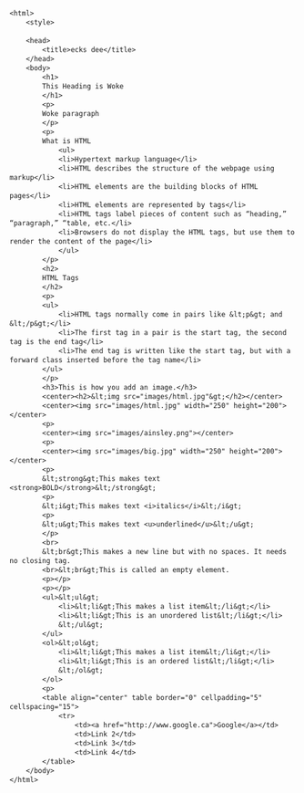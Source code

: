<!DOCTYPE html>
	<html>
		<style>

		<head>
			<title>ecks dee</title>
		</head>
		<body>
			<h1>
			This Heading is Woke
			</h1>
			<p>
			Woke paragraph
			</p>
			<p>
			What is HTML
				<ul>
				<li>Hypertext markup language</li>
				<li>HTML describes the structure of the webpage using markup</li>
				<li>HTML elements are the building blocks of HTML pages</li>
				<li>HTML elements are represented by tags</li>
				<li>HTML tags label pieces of content such as “heading,” “paragraph,” “table, etc.</li>
				<li>Browsers do not display the HTML tags, but use them to render the content of the page</li>
				</ul>
			</p>
			<h2>
			HTML Tags
			</h2>
			<p>
			<ul>
				<li>HTML tags normally come in pairs like &lt;p&gt; and &lt;/p&gt;</li>
				<li>The first tag in a pair is the start tag, the second tag is the end tag</li>
				<li>The end tag is written like the start tag, but with a forward class inserted before the tag name</li>
			</ul>
			</p>
			<h3>This is how you add an image.</h3>
			<center><h2>&lt;img src="images/html.jpg"&gt;</h2></center>
			<center><img src="images/html.jpg" width="250" height="200"></center>
			<p>
			<center><img src="images/ainsley.png"></center>
			<p>
			<center><img src="images/big.jpg" width="250" height="200"></center>
			<p>
			&lt;strong&gt;This makes text <strong>BOLD</strong>&lt;/strong&gt;
			<p>
			&lt;i&gt;This makes text <i>italics</i>&lt;/i&gt;
			<p>
			&lt;u&gt;This makes text <u>underlined</u>&lt;/u&gt;
			</p>
			<br>
			&lt;br&gt;This makes a new line but with no spaces. It needs no closing tag. 
			<br>&lt;br&gt;This is called an empty element.
			<p></p>
			<p></p>
			<ul>&lt;ul&gt;
				<li>&lt;li&gt;This makes a list item&lt;/li&gt;</li>
				<li>&lt;li&gt;This is an unordered list&lt;/li&gt;</li>
				&lt;/ul&gt;
			</ul>
			<ol>&lt;ol&gt;
				<li>&lt;li&gt;This makes a list item&lt;/li&gt;</li>
				<li>&lt;li&gt;This is an ordered list&lt;/li&gt;</li>
				&lt;/ol&gt;
			</ol>
			<p>
			<table align="center" table border="0" cellpadding="5" cellspacing="15">
				<tr>
					<td><a href="http://www.google.ca">Google</a></td>
					<td>Link 2</td>
					<td>Link 3</td>
					<td>Link 4</td>
			</table>
		</body>
	</html>

